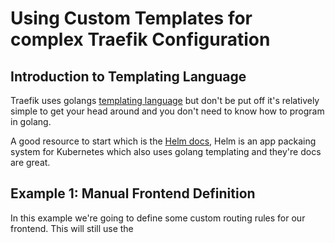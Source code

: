 # Using Custom Templates for complex Traefik Configuration

## Introduction to Templating Language

Traefik uses golangs [templating language](https://golang.org/pkg/text/template/) but don't be put off it's relatively simple to get your head around and you don't need to know how to program in golang. 

A good resource to start which is the [Helm docs](https://docs.helm.sh/chart_template_guide/#template-functions-and-pipelines), Helm is an app packaing system for Kubernetes which also uses golang templating and they're docs are great. 

## Example 1: Manual Frontend Definition

In this example we're going to define some custom routing rules for our frontend. This will still use the 